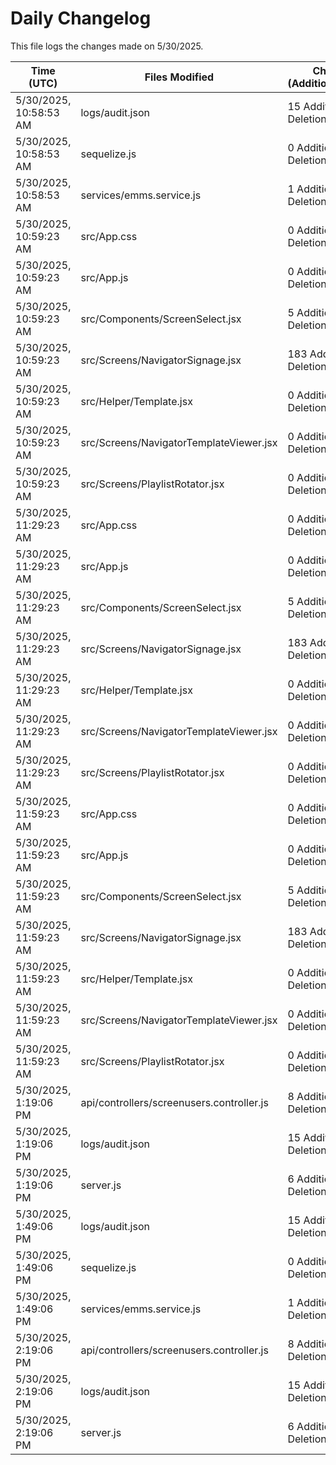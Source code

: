 # Daily Changelog

This file logs the changes made on 5/30/2025.

| Time (UTC)             | Files Modified                    | Changes (Addition/Deletion) |
|------------------------|-----------------------------------|-----------------------------|
| 5/30/2025, 10:58:53 AM | logs/audit.json | 15 Additions & 15 Deletions |
| 5/30/2025, 10:58:53 AM | sequelize.js | 0 Additions & 1 Deletions |
| 5/30/2025, 10:58:53 AM | services/emms.service.js | 1 Additions & 1 Deletions |
| 5/30/2025, 10:59:23 AM | src/App.css | 0 Additions & 0 Deletions|
| 5/30/2025, 10:59:23 AM | src/App.js | 0 Additions & 2 Deletions|
| 5/30/2025, 10:59:23 AM | src/Components/ScreenSelect.jsx | 5 Additions & 14 Deletions|
| 5/30/2025, 10:59:23 AM | src/Screens/NavigatorSignage.jsx | 183 Additions & 2 Deletions|
| 5/30/2025, 10:59:23 AM | src/Helper/Template.jsx | 0 Additions & 0 Deletions|
| 5/30/2025, 10:59:23 AM | src/Screens/NavigatorTemplateViewer.jsx | 0 Additions & 0 Deletions|
| 5/30/2025, 10:59:23 AM | src/Screens/PlaylistRotator.jsx | 0 Additions & 0 Deletions|
| 5/30/2025, 11:29:23 AM | src/App.css | 0 Additions & 0 Deletions|
| 5/30/2025, 11:29:23 AM | src/App.js | 0 Additions & 2 Deletions|
| 5/30/2025, 11:29:23 AM | src/Components/ScreenSelect.jsx | 5 Additions & 14 Deletions|
| 5/30/2025, 11:29:23 AM | src/Screens/NavigatorSignage.jsx | 183 Additions & 2 Deletions|
| 5/30/2025, 11:29:23 AM | src/Helper/Template.jsx | 0 Additions & 0 Deletions|
| 5/30/2025, 11:29:23 AM | src/Screens/NavigatorTemplateViewer.jsx | 0 Additions & 0 Deletions|
| 5/30/2025, 11:29:23 AM | src/Screens/PlaylistRotator.jsx | 0 Additions & 0 Deletions|
| 5/30/2025, 11:59:23 AM | src/App.css | 0 Additions & 0 Deletions|
| 5/30/2025, 11:59:23 AM | src/App.js | 0 Additions & 2 Deletions|
| 5/30/2025, 11:59:23 AM | src/Components/ScreenSelect.jsx | 5 Additions & 14 Deletions|
| 5/30/2025, 11:59:23 AM | src/Screens/NavigatorSignage.jsx | 183 Additions & 2 Deletions|
| 5/30/2025, 11:59:23 AM | src/Helper/Template.jsx | 0 Additions & 0 Deletions|
| 5/30/2025, 11:59:23 AM | src/Screens/NavigatorTemplateViewer.jsx | 0 Additions & 0 Deletions|
| 5/30/2025, 11:59:23 AM | src/Screens/PlaylistRotator.jsx | 0 Additions & 0 Deletions|
| 5/30/2025, 1:19:06 PM | api/controllers/screenusers.controller.js | 8 Additions & 8 Deletions|
| 5/30/2025, 1:19:06 PM | logs/audit.json | 15 Additions & 15 Deletions|
| 5/30/2025, 1:19:06 PM | server.js | 6 Additions & 0 Deletions|
| 5/30/2025, 1:49:06 PM | logs/audit.json | 15 Additions & 15 Deletions|
| 5/30/2025, 1:49:06 PM | sequelize.js | 0 Additions & 1 Deletions|
| 5/30/2025, 1:49:06 PM | services/emms.service.js | 1 Additions & 1 Deletions|
| 5/30/2025, 2:19:06 PM | api/controllers/screenusers.controller.js | 8 Additions & 8 Deletions|
| 5/30/2025, 2:19:06 PM | logs/audit.json | 15 Additions & 15 Deletions|
| 5/30/2025, 2:19:06 PM | server.js | 6 Additions & 0 Deletions|
